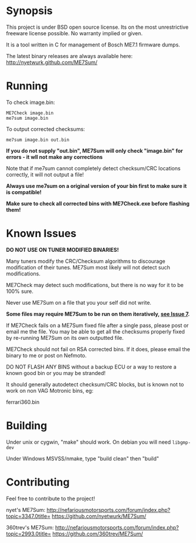 # Synopsis
This project is under BSD open source license. Its on the most unrestrictive freeware license possible. No warranty implied or given.

It is a tool written in C for management of Bosch ME7.1 firmware dumps.

The latest binary releases are always available here:
http://nyetwurk.github.com/ME7Sum/

# Running
To check image.bin:
```
ME7Check image.bin
me7sum image.bin
```

To output corrected checksums:
```
me7sum image.bin out.bin
```

**If you do not supply "out.bin", ME7Sum will only check "image.bin" for errors - it wll not make any corrections**

Note that if me7sum cannot completely detect checksum/CRC locations correctly, it will not output a file!

**Always use me7sum on a original version of your bin first to make sure it is compatible!**

**Make sure to check all corrected bins with ME7Check.exe before flashing them!**

# Known Issues
**DO NOT USE ON TUNER MODIFIED BINARIES!**

Many tuners modify the CRC/Checksum algorithms to discourage modification of their tunes. ME7Sum most likely will not detect such modifications.

ME7Check may detect such modifications, but there is no way for it to be 100% sure.

Never use ME7Sum on a file that you your self did not write.

**Some files may require ME7Sum to be run on them iteratively, [see Issue 7](https://github.com/nyetwurk/ME7Sum/issues/7).**

If ME7Check fails on a ME7Sum fixed file after a single pass, please post or email me the file. You may be able to get all the checksums properly fixed by re-running ME7Sum on its own outputted file.

ME7Check should not fail on RSA corrected bins. If it does, please email the binary to me or post on Nefmoto.

DO NOT FLASH ANY BINS without a backup ECU or a way to restore a known good bin or you may be stranded!

It should generally autodetect checksum/CRC blocks, but is known not to work on non VAG Motronic bins, eg:

ferrari360.bin

# Building
Under unix or cygwin, "make" should work. On debian you will need `libgmp-dev`

Under Windows MSVSS/nmake, type "build clean" then "build"

# Contributing
Feel free to contribute to the project!

nyet's ME7Sum:
http://nefariousmotorsports.com/forum/index.php?topic=3347.0title=
https://github.com/nyetwurk/ME7Sum/

360trev's ME7Sum:
http://nefariousmotorsports.com/forum/index.php?topic=2993.0title=
https://github.com/360trev/ME7Sum/

